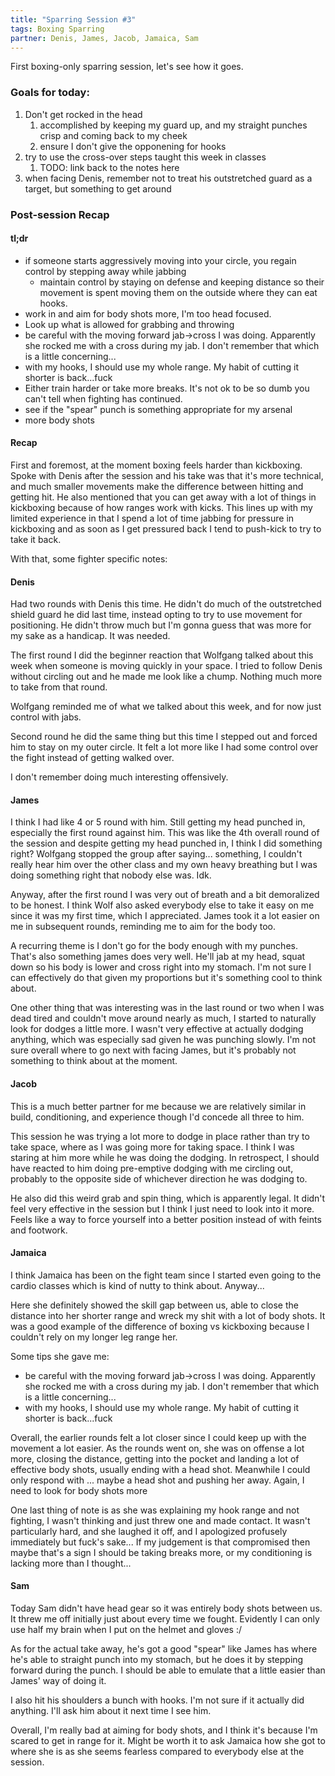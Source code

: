 ```yaml
---
title: "Sparring Session #3"
tags: Boxing Sparring
partner: Denis, James, Jacob, Jamaica, Sam 
---
```


First boxing-only sparring session, let's see how it goes.

### Goals for today:
1. Don't get rocked in the head
   1. accomplished by keeping my guard up, and my straight punches crisp and coming back to my cheek
   2. ensure I don't give the opponening for hooks
2. try to use the cross-over steps taught this week in classes
   1. TODO: link back to the notes here
3. when facing Denis, remember not to treat his outstretched guard as a target, but something to get around

### Post-session Recap

#### tl;dr

* if someone starts aggressively moving into your circle, you regain control by stepping away while jabbing
  * maintain control by staying on defense and keeping distance so their movement is spent moving them on the outside where they can eat hooks.
* work in and aim for body shots more, I'm too head focused.
* Look up what is allowed for grabbing and throwing
* be careful with the moving forward jab->cross I was doing. Apparently she rocked me with a cross during my jab. I don't remember that which is a little concerning...
* with my hooks, I should use my whole range. My habit of cutting it shorter is back...fuck
* Either train harder or take more breaks. It's not ok to be so dumb you can't tell when fighting has continued.
* see if the "spear" punch is something appropriate for my arsenal
* more body shots


#### Recap

First and foremost, at the moment boxing feels harder than kickboxing. 
Spoke with Denis after the session and his take was that it's more technical, and much smaller movements make the difference between hitting and getting hit.
He also mentioned that you can get away with a lot of things in kickboxing because of how ranges work with kicks.
This lines up with my limited experience in that I spend a lot of time jabbing for pressure in kickboxing and as soon as I get pressured back I tend to push-kick to try to take it back.

With that, some fighter specific notes:

#### Denis

Had two rounds with Denis this time. He didn't do much of the outstretched shield guard he did last time, instead opting to try to use movement for positioning.
He didn't throw much but I'm gonna guess that was more for my sake as a handicap. It was needed. 

The first round I did the beginner reaction that Wolfgang talked about this week when someone is moving quickly in your space. 
I tried to follow Denis without circling out and he made me look like a chump. Nothing much more to take from that round.

Wolfgang reminded me of what we talked about this week, and for now just control with jabs.

Second round he did the same thing but this time I stepped out and forced him to stay on my outer circle. 
It felt a lot more like I had some control over the fight instead of getting walked over.

I don't remember doing much interesting offensively.

#### James

I think I had like 4 or 5 round with him. Still getting my head punched in, especially the first round against him. 
This was like the 4th overall round of the session and despite getting my head punched in, I think I did something right? 
Wolfgang stopped the group after saying... something, I couldn't really hear him over the other class and my own heavy breathing but I was doing something right that nobody else was. Idk.

Anyway, after the first round I was very out of breath and a bit demoralized to be honest. 
I think Wolf also asked everybody else to take it easy on me since it was my first time, which I appreciated.
James took it a lot easier on me in subsequent rounds, reminding me to aim for the body too. 

A recurring theme is I don't go for the body enough with my punches. That's also something james does very well.
He'll jab at my head, squat down so his body is lower and cross right into my stomach. 
I'm not sure I can effectively do that given my proportions but it's something cool to think about.

One other thing that was interesting was in the last round or two when I was dead tired and couldn't move around nearly as much, I started to naturally look for dodges a little more.
I wasn't very effective at actually dodging anything, which was especially sad given he was punching slowly. 
I'm not sure overall where to go next with facing James, but it's probably not something to think about at the moment.

#### Jacob

This is a much better partner for me because we are relatively similar in build, conditioning, and experience though I'd concede all three to him.

This session he was trying a lot more to dodge in place rather than try to take space, where as I was going more for taking space.
I think I was staring at him more while he was doing the dodging. In retrospect, I should have reacted to him doing pre-emptive dodging with me circling out, probably to the opposite side of whichever direction he was dodging to.

He also did this weird grab and spin thing, which is apparently legal. 
It didn't feel very effective in the session but I think I just need to look into it more. 
Feels like a way to force yourself into a better position instead of with feints and footwork.

#### Jamaica

I think Jamaica has been on the fight team since I started even going to the cardio classes which is kind of nutty to think about. Anyway...

Here she definitely showed the skill gap between us, able to close the distance into her shorter range and wreck my shit with a lot of body shots.
It was a good example of the difference of boxing vs kickboxing because I couldn't rely on my longer leg range her. 

Some tips she gave me:
* be careful with the moving forward jab->cross I was doing. Apparently she rocked me with a cross during my jab. I don't remember that which is a little concerning...
* with my hooks, I should use my whole range. My habit of cutting it shorter is back...fuck

Overall, the earlier rounds felt a lot closer since I could keep up with the movement a lot easier. 
As the rounds went on, she was on offense a lot more, closing the distance, getting into the pocket and landing a lot of effective body shots, usually ending with a head shot.
Meanwhile I could only respond with ... maybe a head shot and pushing her away. 
Again, I need to look for body shots more

One last thing of note is as she was explaining my hook range and not fighting, I wasn't thinking and just threw one and made contact.
It wasn't particularly hard, and she laughed it off, and I apologized profusely immediately but fuck's sake...
If my judgement is that compromised then maybe that's a sign I should be taking breaks more, or my conditioning is lacking more than I thought...


#### Sam

Today Sam didn't have head gear so it was entirely body shots between us. 
It threw me off initially just about every time we fought. 
Evidently I can only use half my brain when I put on the helmet and gloves :/

As for the actual take away, he's got a good "spear" like James has where he's able to straight punch into my stomach, but he does it by stepping forward during the punch.
I should be able to emulate that a little easier than James' way of doing it.

I also hit his shoulders a bunch with hooks. I'm not sure if it actually did anything. I'll ask him about it next time I see him.

Overall, I'm really bad at aiming for body shots, and I think it's because I'm scared to get in range for it. 
Might be worth it to ask Jamaica how she got to where she is as she seems fearless compared to everybody else at the session. 
